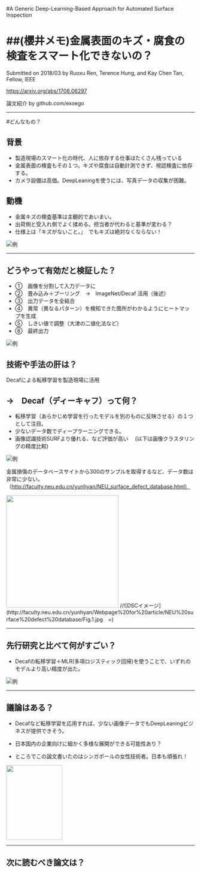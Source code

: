 
#A Generic Deep-Learning-Based Approach
for Automated Surface Inspection

##(櫻井メモ)金属表面のキズ・腐食の検査をスマート化できないの？
===

Submitted on 2018/03
by Ruoxu Ren, Terence Hung, and Kay Chen Tan, Fellow, IEEE


https://arxiv.org/abs/1708.06297

論文紹介 by github.com/exoego

---

#どんなもの？

## 背景

* 製造現場のスマート化の時代、人に依存する仕事はたくさん残っている
* 金属表面の検査もその１つ。キズや腐食は自動計測できず、視認検査に依存する。
* カメラ設備は高価。DeepLeaningを使うには、写真データの収集が困難。


## 動機
* 金属キズの検査基準は主観的であいまい。
* 出荷側と受入れ側でよく揉める。担当者が代わると基準が変わる？
* 仕様上は「キズがないこと。」　でもキズは絶対なくならない！

![例](https://image.ibb.co/dd5kM7/scratch01.jpg)

---

## どうやって有効だと検証した？

* ①　画像を分割して入力データに
* ②　畳み込み＋プーリング　→　ImageNet/Decaf 活用（後述）
* ③　出力データを全結合
* ④　異常（異なるパターン）を検知できた箇所がわかるようにヒートマップを生成
* ⑤　しきい値で調整（大津の二値化法など）
* ⑥　最終出力　　


![例](https://image.ibb.co/bTsnZS/scratch02.jpg)

## 技術や手法の肝は？

Decafによる転移学習を製造現場に活用

## →　Decaf（ディーキャフ）って何？
* 転移学習（あらかじめ学習を行ったモデルを別のものに反映させる）の１つとして注目。
* 少ないデータ数でディープラーニングできる。
* 画像認識技術SURFより優れる、など評価が高い 　(以下は画像クラスタリングの精度比較)

![例](https://image.ibb.co/eMdEYn/scratch03.jpg)

金属損傷のデータベースサイトから300のサンプルを取得するなど、データ数は非常に少ない。（http://faculty.neu.edu.cn/yunhyan/NEU_surface_defect_database.html）

<img src="http://faculty.neu.edu.cn/yunhyan/Webpage%20for%20article/NEU%20surface%20defect%20database/Fig.1.jpg" width="300" height="300" />
//![DSCイメージ](http://faculty.neu.edu.cn/yunhyan/Webpage%20for%20article/NEU%20surface%20defect%20database/Fig.1.jpg　=)

---

## 先行研究と比べて何がすごい？

* Decafの転移学習＋MLR(多項ロジスティック回帰)を使うことで、いずれのモデルより高い精度が出た。

![例](https://image.ibb.co/iLhKzS/scratch04.jpg)

---

## 議論はある？


* Decafなど転移学習を応用すれば、少ない画像データでもDeepLeaningビジネスが提供できそう。

* 日本国内の企業向けに細かく多様な展開ができる可能性あり？

* ところでこの論文書いたのはシンガポールの女性技術者。日本も頑張れ！
<img src="https://ieeexplore.ieee.org/mediastore/IEEE/content/freeimages/6221036/8283862/7864335/ren-2668395-small.gif" width="150" height="200" />


---

## 次に読むべき論文は？



